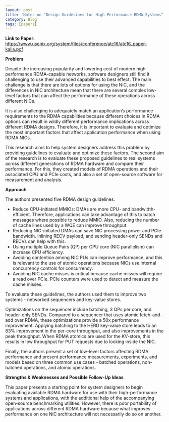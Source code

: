 ```yaml
---
layout: post
title: 'Notes on "Design Guidelines for High Performance RDMA Systems"'
category: Blog
tags: [papers]
---
```


**Link to Paper:** <https://www.usenix.org/system/files/conference/atc16/atc16_paper-kalia.pdf>

**Problem**

Despite the increasing popularity and lowering cost of modern high-performance RDMA-capable networks, software designers still find it challenging to use their advanced capabilities to best effect. The main challenge is that there are lots of options for using the NIC, and the differences in NIC architecture mean that there are several complex low-level factors that can affect the performance of these operations across different NICs.

It is also challenging to adequately match an application’s performance requirements to the RDMA capabilities because different choices in RDMA options can result in wildly different performance implications across different RDMA designs. Therefore, it is important to evaluate and optimize the most important factors that affect application performance when using RDMA NICs. 

This research aims to help system designers address this problem by providing guidelines to evaluate and optimize these factors. The second aim of the research is to evaluate these proposed guidelines to real systems across different generations of RDMA hardware and compare their performance. For this, they created models of RDMA operations and their associated CPU and PCIe costs, and also a set of open-source software for measurement and analysis.

**Approach**

The authors presented five RDMA design guidelines.

- Reduce CPU-initiated MMIOs: DMAs are more CPU- and bandwidth-efficient. Therefore, applications can take advantage of this to batch messages where possible to reduce MMIO. Also, reducing the number of cache lines used by a WQE can improve throughput.  
- Reducing NIC-initiated DMAs can save NIC processing power and PCIe bandwidth. Inlining RECV payload, and sending header-only SENDs and RECVs can help with this.  
- Using multiple Queue Pairs (QP) per CPU core (NIC parallelism) can increase CPU efficiency.  
- Avoiding contention among NIC PUs can improve performance, and this is relevant to the use of atomic operations because NICs use internal concurrency controls for concurrency.  
- Avoiding NIC cache misses is critical because cache misses will require a read over PCIe. PCIe counters were used to detect and measure the cache misses.

To evaluate these guidelines, the authors used them to improve two systems \- networked sequencers and key-value stores.

Optimizations on the sequencer include batching, 3 QPs per core, and header-only SENDs. Compared to a sequencer that uses atomic fetch-and-add over RDMA, these optimizations provide a 50x performance improvement. Applying batching to the HERD key-value store leads to an 83% improvement in the per-core throughput, and also improvements in the peak throughput. When RDMA atomics are used for the KV-store, this results in low throughput for PUT requests due to locking inside the NIC.

Finally, the authors present a set of low-level factors affecting RDMA performance and present performance measurements, experiments, and models based on three common use cases \- batched operations, non-batched operations, and atomic operations.

**Strengths & Weaknesses and Possible Follow-Up Ideas**

This paper presents a starting point for system designers to begin evaluating available RDMA hardware for use with their high-performance systems and applications, with the additional help of the accompanying open-source benchmarking utilities. However, there is poor portability of applications across different RDMA hardware because what improves performance on one NIC architecture will not necessarily do so on another.

